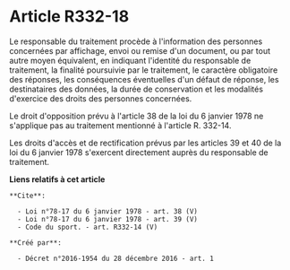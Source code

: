 # Article R332-18

Le responsable du traitement procède à l'information des personnes concernées par affichage, envoi ou remise d'un document,
ou par tout autre moyen équivalent, en indiquant l'identité du responsable de traitement, la finalité poursuivie par le
traitement, le caractère obligatoire des réponses, les conséquences éventuelles d'un défaut de réponse, les destinataires des
données, la durée de conservation et les modalités d'exercice des droits des personnes concernées. 

Le droit d'opposition prévu à l'article 38 de la loi du 6 janvier 1978 ne s'applique pas au traitement mentionné à l'article
R. 332-14. 

Les droits d'accès et de rectification prévus par les articles 39 et 40 de la loi du 6 janvier 1978 s'exercent directement
auprès du responsable de traitement.

**Liens relatifs à cet article**

	**Cite**:

	  - Loi n°78-17 du 6 janvier 1978 - art. 38 (V)
	  - Loi n°78-17 du 6 janvier 1978 - art. 39 (V)
	  - Code du sport. - art. R332-14 (V)

	**Créé par**:

	  - Décret n°2016-1954 du 28 décembre 2016 - art. 1
